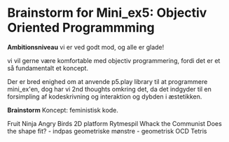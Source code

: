 # Brainstorm for Mini_ex5: Objectiv Oriented Programmming

**Ambitionsniveau**
vi er ved godt mod, og alle er glade!

vi vil gerne være komfortable med objectiv programmering, fordi det er et så fundamentalt et koncept.

Der er bred enighed om at anvende p5.play library til at programmere mini_ex'en, dog har vi 2nd thoughts omkring det, da det indgyder til en forsimpling af kodeskrivning og interaktion og dybden i æstetikken.



**Brainstorm**
Koncept: feministisk kode.

Fruit Ninja
Angry Birds
2D platform
Rytmespil
Whack the Communist
Does the shape fit? - indpas geometriske mønstre - geometrisk OCD
Tetris
